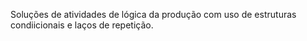 Soluções de atividades de lógica da produção com uso de estruturas condiicionais e laços de repetição.
